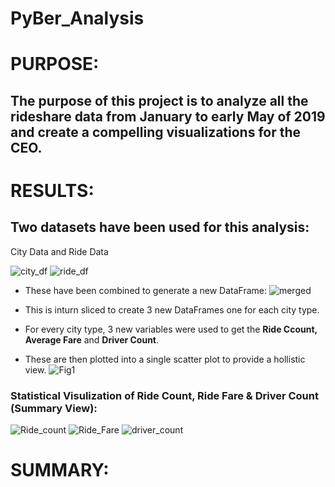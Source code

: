 # PyBer_Analysis

# PURPOSE:
  ## The purpose of this project is to analyze all the rideshare data from January to early May of 2019 and create a compelling visualizations for the CEO.

# RESULTS:
  ## Two datasets have been used for this analysis:
  City Data and Ride Data
    
   ![city_df](https://user-images.githubusercontent.com/74985818/113456477-577f1800-93db-11eb-98b2-878955e27360.png) ![ride_df](https://user-images.githubusercontent.com/74985818/113456491-5e0d8f80-93db-11eb-97e5-975e035dc24e.png)
   
  - These have been combined to generate a new DataFrame:
  ![merged](https://user-images.githubusercontent.com/74985818/113462244-fdd41900-93ed-11eb-8634-3e92f2f52c77.png)
  
   - This is inturn sliced to create 3 new DataFrames one for each city type.
   - For every city type, 3 new variables were used to get the **Ride Ccount, Average Fare** and **Driver Count**.
   - These are then plotted into a single scatter plot to provide a hollistic view.
   ![Fig1](https://user-images.githubusercontent.com/74985818/113462727-560c1a80-93f0-11eb-916f-6a1cf125c7c9.png)

   
   ### Statistical Visulization of Ride Count, Ride Fare & Driver Count (Summary View):
   
   ![Ride_count](https://user-images.githubusercontent.com/74985818/113462989-928c4600-93f1-11eb-9721-718a17ecb885.png) ![Ride_Fare](https://user-images.githubusercontent.com/74985818/113462991-94eea000-93f1-11eb-9079-60f176d7fb9e.png) ![driver_count](https://user-images.githubusercontent.com/74985818/113462998-9ddf7180-93f1-11eb-9665-ce6c72e144bb.png)
  


# SUMMARY:
